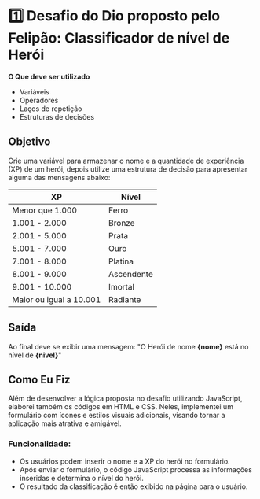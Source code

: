 # 1️⃣ Desafio do Dio proposto pelo Felipão: Classificador de nível de Herói

**O Que deve ser utilizado**

- Variáveis
- Operadores
- Laços de repetição
- Estruturas de decisões

## Objetivo

Crie uma variável para armazenar o nome e a quantidade de experiência (XP) de um herói, depois utilize uma estrutura de decisão para apresentar alguma das mensagens abaixo:


| XP                    | Nível      |
|-----------------------|------------|
| Menor que 1.000       | Ferro      |
| 1.001 - 2.000         | Bronze     |
| 2.001 - 5.000         | Prata      |
| 5.001 - 7.000         | Ouro       |
| 7.001 - 8.000         | Platina    |
| 8.001 - 9.000         | Ascendente |
| 9.001 - 10.000        | Imortal    |
| Maior ou igual a 10.001 | Radiante  |

## Saída

Ao final deve se exibir uma mensagem:
"O Herói de nome **{nome}** está no nível de **{nivel}**"

## Como Eu Fiz

Além de desenvolver a lógica proposta no desafio utilizando JavaScript, elaborei também os códigos em HTML e CSS. Neles, implementei um formulário com ícones e estilos visuais adicionais, visando tornar a aplicação mais atrativa e amigável.

### Funcionalidade:

- Os usuários podem inserir o nome e a XP do herói no formulário.
- Após enviar o formulário, o código JavaScript processa as informações inseridas e determina o nível do herói.
- O resultado da classificação é então exibido na página para o usuário.
